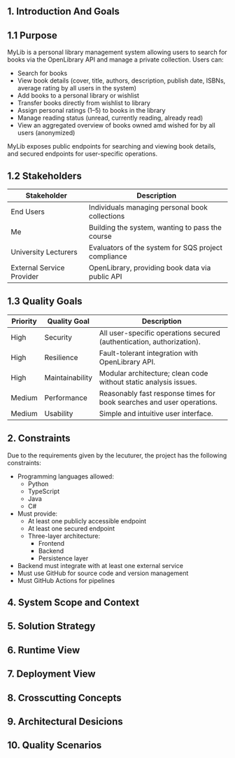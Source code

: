 ## 1. Introduction And Goals

## 1.1 Purpose

MyLib is a personal library management system allowing users to search for books via the OpenLibrary API and manage a private collection. Users can:
- Search for books
- View book details (cover, title, authors, description, publish date, ISBNs, average rating by all users in the system)
- Add books to a personal library or wishlist
- Transfer books directly from wishlist to library
- Assign personal ratings (1–5) to books in the library
- Manage reading status (unread, currently reading, already read)
- View an aggregated overview of books owned amd wished for by all users (anonymized)

MyLib exposes public endpoints for searching and viewing book details, and secured endpoints for user-specific operations.


## 1.2 Stakeholders

| Stakeholder             | Description                                               |
|--------------------------|-----------------------------------------------------------|
| End Users               | Individuals managing personal book collections            |
| Me                      | Building the system, wanting to pass the course          |
| University Lecturers    | Evaluators of the system for SQS project compliance       |
| External Service Provider | OpenLibrary, providing book data via public API        |


## 1.3 Quality Goals

| Priority | Quality Goal                           | Description                                                       |
|----------|----------------------------------------|-------------------------------------------------------------------|
| High     | Security                               | All user-specific operations secured (authentication, authorization). |
| High     | Resilience                             | Fault-tolerant integration with OpenLibrary API.                  |
| High     | Maintainability                        | Modular architecture; clean code without static analysis issues. |
| Medium   | Performance                            | Reasonably fast response times for book searches and user operations. |
| Medium   | Usability                              | Simple and intuitive user interface.                             |

## 2. Constraints

Due to the requirements given by the lecuturer, the project has the following constraints:

- Programming languages allowed:
  - Python
  - TypeScript
  - Java
  - C#
- Must provide:
  - At least one publicly accessible endpoint
  - At least one secured endpoint
  - Three-layer architecture:
    - Frontend
    - Backend
    - Persistence layer
- Backend must integrate with at least one external service
- Must use GitHub for source code and version management
- Must GitHub Actions for pipelines

## 4. System Scope and Context



## 5. Solution Strategy

## 6. Runtime View

## 7. Deployment View

## 8. Crosscutting Concepts

## 9. Architectural Desicions

## 10. Quality Scenarios

